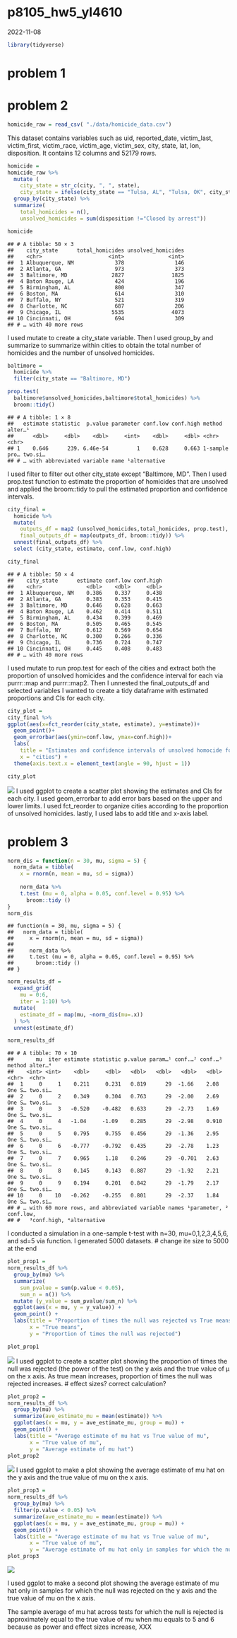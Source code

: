 p8105_hw5_yl4610
================
2022-11-08

``` r
library(tidyverse)
```

# problem 1

# problem 2

``` r
homicide_raw = read_csv( "./data/homicide_data.csv") 
```

This dataset contains variables such as uid, reported_date, victim_last,
victim_first, victim_race, victim_age, victim_sex, city, state, lat,
lon, disposition. It contains 12 columns and 52179 rows.

``` r
homicide = 
homicide_raw %>% 
  mutate (
    city_state = str_c(city, ", ", state),
    city_state = ifelse(city_state == "Tulsa, AL", "Tulsa, OK", city_state)) %>%
  group_by(city_state) %>% 
  summarize(
    total_homicides = n(),
    unsolved_homicides = sum(disposition !="Closed by arrest"))

homicide
```

    ## # A tibble: 50 × 3
    ##    city_state      total_homicides unsolved_homicides
    ##    <chr>                     <int>              <int>
    ##  1 Albuquerque, NM             378                146
    ##  2 Atlanta, GA                 973                373
    ##  3 Baltimore, MD              2827               1825
    ##  4 Baton Rouge, LA             424                196
    ##  5 Birmingham, AL              800                347
    ##  6 Boston, MA                  614                310
    ##  7 Buffalo, NY                 521                319
    ##  8 Charlotte, NC               687                206
    ##  9 Chicago, IL                5535               4073
    ## 10 Cincinnati, OH              694                309
    ## # … with 40 more rows

I used mutate to create a city_state variable. Then I used group_by and
summarize to summarize within cities to obtain the total number of
homicides and the number of unsolved homicides.

``` r
baltimore = 
  homicide %>% 
  filter(city_state == "Baltimore, MD") 

prop.test(
  baltimore$unsolved_homicides,baltimore$total_homicides) %>% 
  broom::tidy()
```

    ## # A tibble: 1 × 8
    ##   estimate statistic  p.value parameter conf.low conf.high method        alter…¹
    ##      <dbl>     <dbl>    <dbl>     <int>    <dbl>     <dbl> <chr>         <chr>  
    ## 1    0.646      239. 6.46e-54         1    0.628     0.663 1-sample pro… two.si…
    ## # … with abbreviated variable name ¹​alternative

I used filter to filter out other city_state except “Baltimore, MD”.
Then I used prop.test function to estimate the proportion of homicides
that are unsolved and applied the broom::tidy to pull the estimated
proportion and confidence intervals.

``` r
city_final = 
  homicide %>% 
  mutate(
    outputs_df = map2 (unsolved_homicides,total_homicides, prop.test),
    final_outputs_df = map(outputs_df, broom::tidy)) %>% 
  unnest(final_outputs_df) %>% 
  select (city_state, estimate, conf.low, conf.high)

city_final
```

    ## # A tibble: 50 × 4
    ##    city_state      estimate conf.low conf.high
    ##    <chr>              <dbl>    <dbl>     <dbl>
    ##  1 Albuquerque, NM    0.386    0.337     0.438
    ##  2 Atlanta, GA        0.383    0.353     0.415
    ##  3 Baltimore, MD      0.646    0.628     0.663
    ##  4 Baton Rouge, LA    0.462    0.414     0.511
    ##  5 Birmingham, AL     0.434    0.399     0.469
    ##  6 Boston, MA         0.505    0.465     0.545
    ##  7 Buffalo, NY        0.612    0.569     0.654
    ##  8 Charlotte, NC      0.300    0.266     0.336
    ##  9 Chicago, IL        0.736    0.724     0.747
    ## 10 Cincinnati, OH     0.445    0.408     0.483
    ## # … with 40 more rows

I used mutate to run prop.test for each of the cities and extract both
the proportion of unsolved homicides and the confidence interval for
each via purrr::map and purrr::map2. Then I unnested the
final_outputs_df and selected variables I wanted to create a tidy
dataframe with estimated proportions and CIs for each city.

``` r
city_plot = 
city_final %>% 
ggplot(aes(x=fct_reorder(city_state, estimate), y=estimate))+
  geom_point()+
  geom_errorbar(aes(ymin=conf.low, ymax=conf.high))+
  labs(
    title = "Estimates and confidence intervals of unsolved homocide for each city",
    x = "cities") +
  theme(axis.text.x = element_text(angle = 90, hjust = 1))

city_plot
```

![](p8105_hw5_yl4610_files/figure-gfm/unnamed-chunk-5-1.png)<!-- --> I
used ggplot to create a scatter plot showing the estimates and CIs for
each city. I used geom_errorbar to add error bars based on the upper and
lower limits. I used fct_reorder to organize cities according to the
proportion of unsolved homicides. lastly, I used labs to add title and
x-axis label.

# problem 3

``` r
norm_dis = function(n = 30, mu, sigma = 5) {
  norm_data = tibble(
    x = rnorm(n, mean = mu, sd = sigma)) 
  
    norm_data %>% 
    t.test (mu = 0, alpha = 0.05, conf.level = 0.95) %>% 
      broom::tidy ()
}
norm_dis
```

    ## function(n = 30, mu, sigma = 5) {
    ##   norm_data = tibble(
    ##     x = rnorm(n, mean = mu, sd = sigma)) 
    ##   
    ##     norm_data %>% 
    ##     t.test (mu = 0, alpha = 0.05, conf.level = 0.95) %>% 
    ##       broom::tidy ()
    ## }

``` r
norm_results_df = 
  expand_grid(
    mu = 0:6,
    iter = 1:10) %>% 
  mutate(
    estimate_df = map(mu, ~norm_dis(mu=.x))
  ) %>% 
  unnest(estimate_df) 

norm_results_df
```

    ## # A tibble: 70 × 10
    ##       mu  iter estimate statistic p.value param…¹ conf.…² conf.…³ method alter…⁴
    ##    <int> <int>    <dbl>     <dbl>   <dbl>   <dbl>   <dbl>   <dbl> <chr>  <chr>  
    ##  1     0     1    0.211     0.231   0.819      29  -1.66    2.08  One S… two.si…
    ##  2     0     2    0.349     0.304   0.763      29  -2.00    2.69  One S… two.si…
    ##  3     0     3   -0.520    -0.482   0.633      29  -2.73    1.69  One S… two.si…
    ##  4     0     4   -1.04     -1.09    0.285      29  -2.98    0.910 One S… two.si…
    ##  5     0     5    0.795     0.755   0.456      29  -1.36    2.95  One S… two.si…
    ##  6     0     6   -0.777    -0.792   0.435      29  -2.78    1.23  One S… two.si…
    ##  7     0     7    0.965     1.18    0.246      29  -0.701   2.63  One S… two.si…
    ##  8     0     8    0.145     0.143   0.887      29  -1.92    2.21  One S… two.si…
    ##  9     0     9    0.194     0.201   0.842      29  -1.79    2.17  One S… two.si…
    ## 10     0    10   -0.262    -0.255   0.801      29  -2.37    1.84  One S… two.si…
    ## # … with 60 more rows, and abbreviated variable names ¹​parameter, ²​conf.low,
    ## #   ³​conf.high, ⁴​alternative

I conducted a simulation in a one-sample t-test with n=30,
mu=0,1,2,3,4,5,6, and sd=5 via function. I generated 5000 datasets. \#
change ite size to 5000 at the end

``` r
plot_prop1 = 
norm_results_df %>%
  group_by(mu) %>%
  summarize(
    sum_pvalue = sum(p.value < 0.05),
    sum_n = n()) %>% 
  mutate (y_value = sum_pvalue/sum_n) %>% 
  ggplot(aes(x = mu, y = y_value)) + 
  geom_point() + 
  labs(title = "Proportion of times the null was rejected vs True means", 
       x = "True means",
       y = "Proportion of times the null was rejected") 

plot_prop1
```

![](p8105_hw5_yl4610_files/figure-gfm/unnamed-chunk-8-1.png)<!-- --> I
used ggplot to create a scatter plot showing the proportion of times the
null was rejected (the power of the test) on the y axis and the true
value of μ on the x axis. As true mean increases, proportion of times
the null was rejected increases. \# effect sizes? correct calculation?

``` r
plot_prop2 = 
norm_results_df %>%
  group_by(mu) %>%
  summarize(ave_estimate_mu = mean(estimate)) %>%
  ggplot(aes(x = mu, y = ave_estimate_mu, group = mu)) + 
  geom_point() + 
  labs(title = "Average estimate of mu hat vs True value of mu", 
       x = "True value of mu", 
       y = "Average estimate of mu hat") 
plot_prop2
```

![](p8105_hw5_yl4610_files/figure-gfm/unnamed-chunk-9-1.png)<!-- --> I
used ggplot to make a plot showing the average estimate of mu hat on the
y axis and the true value of mu on the x axis.

``` r
plot_prop3 = 
norm_results_df %>%
  group_by(mu) %>%
  filter(p.value < 0.05) %>% 
  summarize(ave_estimate_mu = mean(estimate)) %>%
  ggplot(aes(x = mu, y = ave_estimate_mu, group = mu)) + 
  geom_point() + 
  labs(title = "Average estimate of mu hat vs True value of mu", 
       x = "True value of mu", 
       y = "Average estimate of mu hat only in samples for which the null was rejected") 
plot_prop3
```

![](p8105_hw5_yl4610_files/figure-gfm/unnamed-chunk-10-1.png)<!-- -->

I used ggplot to make a second plot showing the average estimate of mu
hat only in samples for which the null was rejected on the y axis and
the true value of mu on the x axis.

The sample average of mu hat across tests for which the null is rejected
is approximately equal to the true value of mu when mu equals to 5 and 6
because as power and effect sizes increase, XXX
